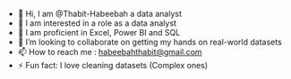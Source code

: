 - 👋 Hi, I am @Thabit-Habeebah a data analyst
- 👀 I am interested in a role as a data analyst
- 🌱 I am proficient in Excel, Power BI and SQL
- 💞️ I’m looking to collaborate on getting my hands on real-world datasets
- 📫 How to reach me : habeebahthabit@gmail.com
- ⚡ Fun fact: I love cleaning datasets (Complex ones) 

<!---
Thabit-Habeebah/Thabit-Habeebah is a ✨ special ✨ repository because its `README.md` (this file) appears on your GitHub profile.
You can click the Preview link to take a look at your changes.
--->
